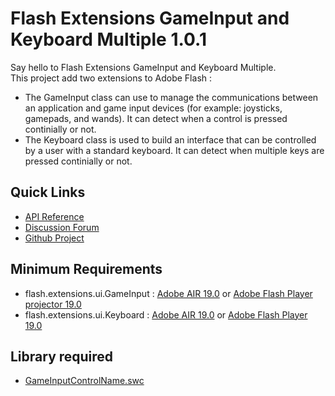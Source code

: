 # Flash Extensions GameInput and Keyboard Multiple 1.0.1

Say hello to Flash Extensions GameInput and Keyboard Multiple.<br />
This project add two extensions to Adobe Flash :
* The GameInput class can use to manage the communications between an application and game input devices (for example: joysticks, gamepads, and wands). It can detect when a control is pressed continially or not.
* The Keyboard class is used to build an interface that can be controlled by a user with a standard keyboard. It can detect when multiple keys are pressed continially or not.

## Quick Links

* [API Reference](http://pol2095.free.fr/Flash-Extensions/docs/flash/extensions/ui/package-detail.html)
* [Discussion Forum](http://forum.starling-framework.org/forum/)
* [Github Project](https://github.com/pol2095/Flash_Extensions_GameInput_KeyboardMultiple/)

## Minimum Requirements

* flash.extensions.ui.GameInput : [Adobe AIR 19.0](https://get.adobe.com/air/) or [Adobe Flash Player projector 19.0](http://www.adobe.com/support/flashplayer/debug_downloads.html)
* flash.extensions.ui.Keyboard : [Adobe AIR 19.0](https://get.adobe.com/air/) or [Adobe Flash Player 19.0](https://get.adobe.com/fr/flashplayer/)

## Library required

* [GameInputControlName.swc](./libs/)